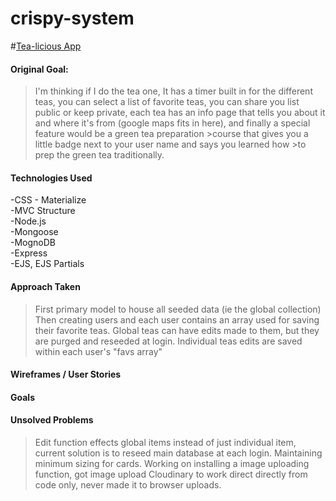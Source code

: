 # crispy-system

<!-- link to hosted app -->
#[Tea-licious App](https://tea-licious.herokuapp.com/)

#### Original Goal:
>I'm thinking if I do the tea one, It has a timer built in for the different teas, you can select a list of favorite teas, you can share you list public or keep private, each tea has an info page that tells you about it and where it's from (google maps fits in here), and finally a special feature would be a green tea preparation >course that gives you a little badge next to your user name and says you learned how >to prep the green tea traditionally.

#### Technologies Used

  -CSS - Materialize  
  -MVC Structure  
  -Node.js  
  -Mongoose  
  -MognoDB  
  -Express  
  -EJS, EJS Partials  


#### Approach Taken
>First primary model to house all seeded data (ie the global collection)
Then creating users and each user contains an array used for saving their favorite teas.
Global teas can have edits made to them, but they are purged and reseeded at login.
Individual teas edits are saved within each user's "favs array"



#### Wireframes /  User Stories
>
<!-- pull and edit images to put here -->



#### Goals
>
<!-- put some goals or hopes for more to do to this app -->


#### Unsolved Problems
> Edit function effects global items instead of just individual item, current solution is to reseed main database at each login.
> Maintaining minimum sizing for cards.
> Working on installing a image uploading function, got image upload Cloudinary to work direct directly from code only, never made it to browser uploads.
